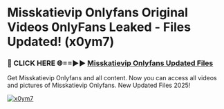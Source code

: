 # Misskatievip Onlyfans Original Videos 0nlyFans Leaked - Files Updated! (x0ym7)

<h3>🔴 CLICK HERE 🌐==►► <a href="https://tinyurl.com/ehrbuxhb" rel="nofollow">Misskatievip Onlyfans Updated Files</a></h3>

Get Misskatievip Onlyfans and all content. Now you can access all videos and pictures of Misskatievip Onlyfans. New Updated Files 2025!

[![x0ym7](https://i.imgur.com/lVYEuWS.gif)](https://tinyurl.com/ehrbuxhb)

